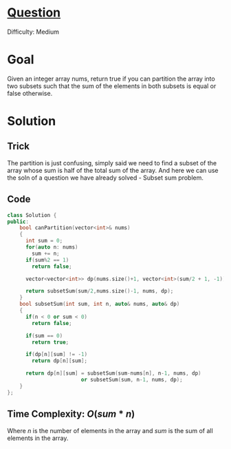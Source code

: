 # [Question](https://leetcode.com/problems/partition-equal-subset-sum/description/)
Difficulty: Medium
# Goal
Given an integer array nums, return true if you can partition the array into two subsets such that the sum of the elements in both subsets is equal or false otherwise.
# Solution
## Trick
The partition is just confusing, simply said we need to find a subset of the array whose sum is half of the total sum of the array.
And here we can use the soln of a question we have already solved - Subset sum problem.
## Code
```cpp
class Solution {
public:
    bool canPartition(vector<int>& nums) 
    {
      int sum = 0;
      for(auto n: nums)
        sum += n;
      if(sum%2 == 1)
        return false;

      vector<vector<int>> dp(nums.size()+1, vector<int>(sum/2 + 1, -1));

      return subsetSum(sum/2,nums.size()-1, nums, dp); 
    }
    bool subsetSum(int sum, int n, auto& nums, auto& dp)
    {
      if(n < 0 or sum < 0)
        return false;

      if(sum == 0)
        return true;

      if(dp[n][sum] != -1)
        return dp[n][sum];

      return dp[n][sum] = subsetSum(sum-nums[n], n-1, nums, dp) 
                        or subsetSum(sum, n-1, nums, dp);
    }
};
```
## Time Complexity: $O(sum*n)$
Where $n$ is the number of elements in the array and $sum$ is the sum of all elements in the array.
